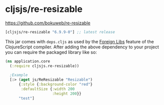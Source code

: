 # cljsjs/re-resizable

https://github.com/bokuweb/re-resizable


[](dependency)
```clojure
[cljsjs/re-resizable "6.9.9-0"] ;; latest release
```
[](/dependency)

This jar comes with `deps.cljs` as used by the [Foreign Libs][flibs] feature
of the ClojureScript compiler. After adding the above dependency to your project
you can require the packaged library like so:

```clojure
(ns application.core
  (:require cljsjs.re-resizable))
   
  ;Example 
  [:> (aget js/ReResizable "Resizable")
      {:style {:background-color "red"}
       :defaultSize {:width 200
                     :height 200}}
      "test"]    
```

[flibs]: https://clojurescript.org/reference/packaging-foreign-deps
